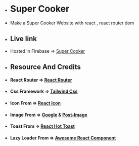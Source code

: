 * # Super Cooker
* Make a Super Cooker  Website with react , react router dom

* ## Live link
* Hosted in Firebase => [Super Cooker](https://chep-recipe.web.app/)


* ## Resource And Credits

* #### React Router => [React Router](https://reactrouter.com/en/main)

* #### Css Framework => [Tailwind Css](https://tailwindcss.com/docs/installation)

* #### Icon From => [React Icon](https://react-icons.github.io/react-icons/)

* #### Image From => [Google](https://www.google.com/) & [Post-Image](https://postimages.org/?fbclid=IwAR3b1b5kKXwORo9pr8J8Zk3OCK0jYPExWb-gxSsRlCDmGuX1YTBx7wvX7Uk)

* #### Toast From => [React Hot Toast](https://react-hot-toast.com/)

* #### Lazy Loader From => [Awesome React Component](https://github.com/brillout/awesome-react-components)
